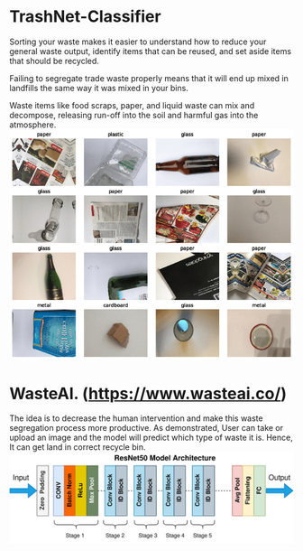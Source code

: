 # TrashNet-Classifier

Sorting your waste makes it easier to understand how to reduce your general waste output, identify items that can be reused, and set aside items that should be recycled. 



Failing to segregate trade waste properly means that it will end up mixed in landfills the same way it was mixed in your bins.

 

Waste items like food scraps, paper, and liquid waste can mix and decompose, releasing run-off into the soil and harmful gas into the atmosphere.
![Img](https://github.com/RAJGUPTA28/TrashNet-Classifier/blob/main/img.pbm)
# WasteAI. (https://www.wasteai.co/)

The idea is to decrease the human intervention and make this waste segregation process more productive. As demonstrated, User can take or upload an image and the model will predict which type of waste it is. Hence, It can get land in correct recycle bin.
![Img](https://github.com/RAJGUPTA28/TrashNet-Classifier/blob/main/resnet.png)
